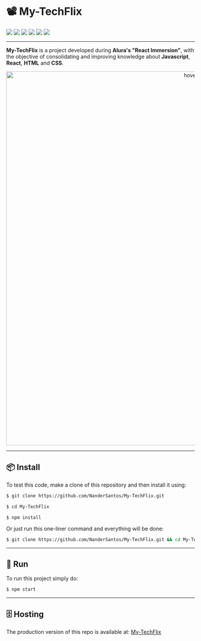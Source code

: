 #	📽️	My-TechFlix

<div align="left">
    <img src="https://img.shields.io/badge/language-javascript-yellow">
    <img src="https://img.shields.io/badge/frontend-react-brightgreen">
    <img src="https://img.shields.io/badge/backend-json--server-brightgreen">
    <img src="https://img.shields.io/badge/web-html-red">
    <img src="https://img.shields.io/badge/style-css-blue">
    <img src="https://img.shields.io/badge/license-MIT-blueviolet">
</div>

---

**My-TechFlix** is a project developed during **Alura's "React Immersion"**, with the objective of consolidating and improving knowledge about **Javascript**, **React**, **HTML** and **CSS**.

<p align="center">
  <img src="resources/gif.gif" width="1000" title="hover text">
</p>

---

##	📦	Install

To test this code, make a clone of this repository and then install it using:

```bash
$ git clone https://github.com/NanderSantos/My-TechFlix.git

$ cd My-TechFlix

$ npm install
```

Or just run this one-liner command and everything will be done:

```bash
$ git clone https://github.com/NanderSantos/My-TechFlix.git && cd My-TechFlix && npm install
```

---

##	🏃	Run

To run this project simply do:

```bash
$ npm start
```

---

##	🗄️	Hosting

The production version of this repo is available at: [My-TechFlix](https://my-tech-flix.vercel.app/)